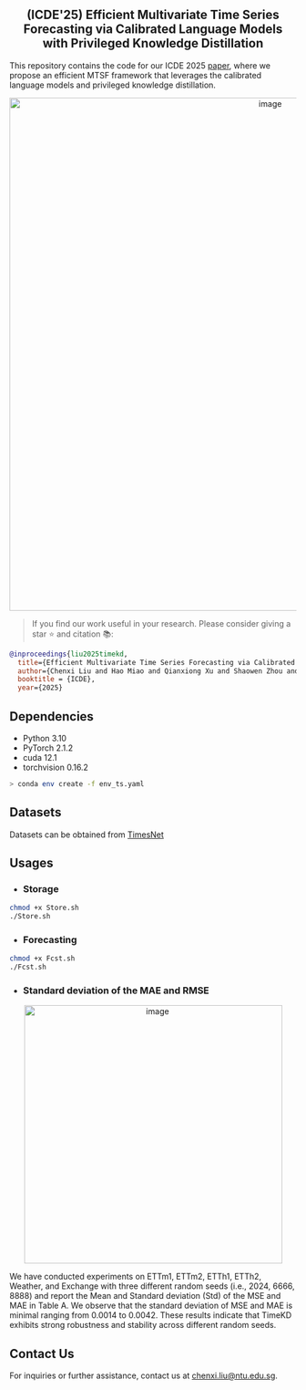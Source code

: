 <div align="center">
  <h2><b> (ICDE'25) Efficient Multivariate Time Series Forecasting via Calibrated Language Models with Privileged Knowledge Distillation </b></h2>
</div>

This repository contains the code for our ICDE 2025 [paper](https://www.arxiv.org/abs/2505.02138), where we propose an efficient MTSF framework that leverages the calibrated language models and privileged knowledge distillation.

<p align="center">
  <img width="900" alt="image" src="https://github.com/user-attachments/assets/c3ffa90c-604a-4ebf-bb90-cca573264c91" />
</p>

> If you find our work useful in your research. Please consider giving a star ⭐ and citation 📚:

```bibtex
@inproceedings{liu2025timekd,
  title={Efficient Multivariate Time Series Forecasting via Calibrated Language Models with Privileged Knowledge Distillation},
  author={Chenxi Liu and Hao Miao and Qianxiong Xu and Shaowen Zhou and Cheng Long and Yan Zhao and Ziyue Li and Rui Zhao},
  booktitle = {ICDE},
  year={2025}
```

## Dependencies

* Python 3.10
* PyTorch 2.1.2
* cuda 12.1
* torchvision 0.16.2

```bash
> conda env create -f env_ts.yaml
```

## Datasets
Datasets can be obtained from [TimesNet](https://drive.google.com/drive/folders/13Cg1KYOlzM5C7K8gK8NfC-F3EYxkM3D2)

## Usages
* ### Storage 

```bash
chmod +x Store.sh
./Store.sh
```

* ### Forecasting
   
```bash
chmod +x Fcst.sh
./Fcst.sh
```

* ### Standard deviation of the MAE and RMSE
<p align="center">
  <img width="453" alt="image" src="https://github.com/user-attachments/assets/dd1110ab-3996-4a47-a727-7f33dbac2fd1" />
</p>

We have conducted experiments on ETTm1, ETTm2, ETTh1, ETTh2, Weather, and Exchange with three different random seeds (i.e., 2024, 6666, 8888) and report the Mean and Standard deviation (Std) of the MSE and MAE in Table A.
We observe that the standard deviation of MSE and MAE is minimal ranging from 0.0014 to 0.0042. These results indicate that TimeKD exhibits strong robustness and stability across different random seeds.

## Contact Us
For inquiries or further assistance, contact us at [chenxi.liu@ntu.edu.sg](mailto:chenxi.liu@ntu.edu.sg).

